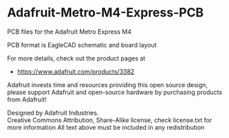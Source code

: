 # Adafruit-Metro-M4-Express-PCB
PCB files for the Adafruit Metro Express M4

PCB format is EagleCAD schematic and board layout

For more details, check out the product pages at

   * https://www.adafruit.com/products/3382

Adafruit invests time and resources providing this open source design, 
please support Adafruit and open-source hardware by purchasing 
products from Adafruit!

Designed by Adafruit Industries.  
Creative Commons Attribution, Share-Alike license, check license.txt for more information
All text above must be included in any redistribution
